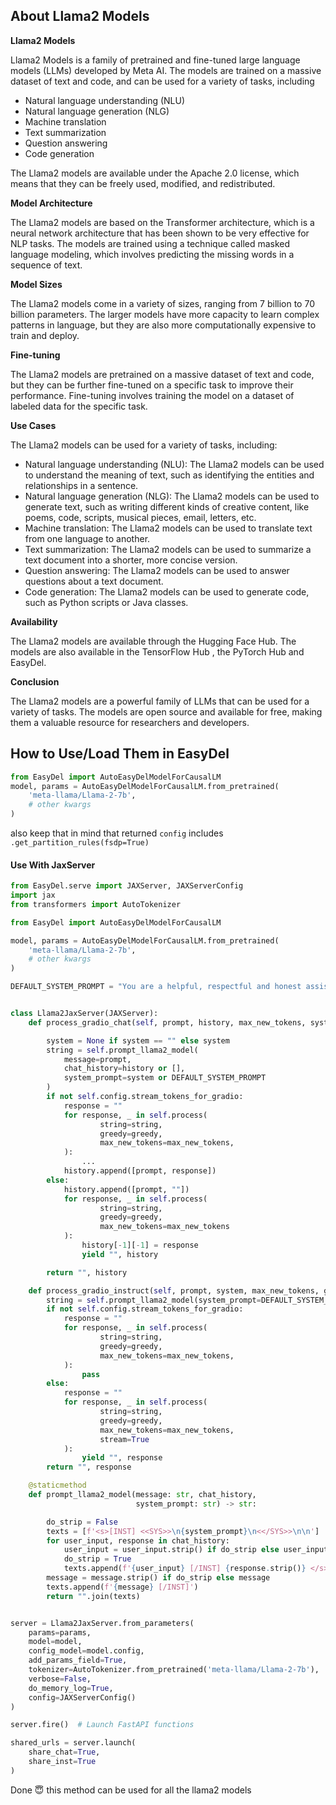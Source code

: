 ## About Llama2 Models

**Llama2 Models**

Llama2 Models is a family of pretrained and fine-tuned large language models (LLMs) developed by Meta AI. The models are
trained on a massive dataset of text and code, and can be used for a variety of tasks, including

* Natural language understanding (NLU)
* Natural language generation (NLG)
* Machine translation
* Text summarization
* Question answering
* Code generation

The Llama2 models are available under the Apache 2.0 license, which means that they can be freely used, modified, and
redistributed.

**Model Architecture**

The Llama2 models are based on the Transformer architecture, which is a neural network architecture that has been shown
to be very effective for NLP tasks. The models are trained using a technique called masked language modeling, which
involves predicting the missing words in a sequence of text.

**Model Sizes**

The Llama2 models come in a variety of sizes, ranging from 7 billion to 70 billion parameters. The larger models have
more capacity to learn complex patterns in language, but they are also more computationally expensive to train and
deploy.

**Fine-tuning**

The Llama2 models are pretrained on a massive dataset of text and code, but they can be further fine-tuned on a specific
task to improve their performance. Fine-tuning involves training the model on a dataset of labeled data for the specific
task.

**Use Cases**

The Llama2 models can be used for a variety of tasks, including:

* Natural language understanding (NLU): The Llama2 models can be used to understand the meaning of text, such as
  identifying the entities and relationships in a sentence.
* Natural language generation (NLG): The Llama2 models can be used to generate text, such as writing different kinds of
  creative content, like poems, code, scripts, musical pieces, email, letters, etc.
* Machine translation: The Llama2 models can be used to translate text from one language to another.
* Text summarization: The Llama2 models can be used to summarize a text document into a shorter, more concise version.
* Question answering: The Llama2 models can be used to answer questions about a text document.
* Code generation: The Llama2 models can be used to generate code, such as Python scripts or Java classes.

**Availability**

The Llama2 models are available through the Hugging Face Hub. The models are also available in the TensorFlow Hub , the
PyTorch Hub and EasyDel.

**Conclusion**

The Llama2 models are a powerful family of LLMs that can be used for a variety of tasks. The models are open source and
available for free, making them a valuable resource for researchers and developers.

## How to Use/Load Them in EasyDel

```python
from EasyDel import AutoEasyDelModelForCausalLM
model, params = AutoEasyDelModelForCausalLM.from_pretrained(
    'meta-llama/Llama-2-7b',
    # other kwargs
)
```

also keep that in mind that returned `config` includes `.get_partition_rules(fsdp=True)`

#### Use With JaxServer

```python
from EasyDel.serve import JAXServer, JAXServerConfig
import jax
from transformers import AutoTokenizer

from EasyDel import AutoEasyDelModelForCausalLM

model, params = AutoEasyDelModelForCausalLM.from_pretrained(
    'meta-llama/Llama-2-7b',
    # other kwargs
)

DEFAULT_SYSTEM_PROMPT = "You are a helpful, respectful and honest assistant and act as wanted"


class Llama2JaxServer(JAXServer):
    def process_gradio_chat(self, prompt, history, max_new_tokens, system, greedy):

        system = None if system == "" else system
        string = self.prompt_llama2_model(
            message=prompt,
            chat_history=history or [],
            system_prompt=system or DEFAULT_SYSTEM_PROMPT
        )
        if not self.config.stream_tokens_for_gradio:
            response = ""
            for response, _ in self.process(
                    string=string,
                    greedy=greedy,
                    max_new_tokens=max_new_tokens,
            ):
                ...
            history.append([prompt, response])
        else:
            history.append([prompt, ""])
            for response, _ in self.process(
                    string=string,
                    greedy=greedy,
                    max_new_tokens=max_new_tokens
            ):
                history[-1][-1] = response
                yield "", history

        return "", history

    def process_gradio_instruct(self, prompt, system, max_new_tokens, greedy):
        string = self.prompt_llama2_model(system_prompt=DEFAULT_SYSTEM_PROMPT, message=prompt, chat_history=[])
        if not self.config.stream_tokens_for_gradio:
            response = ""
            for response, _ in self.process(
                    string=string,
                    greedy=greedy,
                    max_new_tokens=max_new_tokens,
            ):
                pass
        else:
            response = ""
            for response, _ in self.process(
                    string=string,
                    greedy=greedy,
                    max_new_tokens=max_new_tokens,
                    stream=True
            ):
                yield "", response
        return "", response

    @staticmethod
    def prompt_llama2_model(message: str, chat_history,
                            system_prompt: str) -> str:

        do_strip = False
        texts = [f'<s>[INST] <<SYS>>\n{system_prompt}\n<</SYS>>\n\n']
        for user_input, response in chat_history:
            user_input = user_input.strip() if do_strip else user_input
            do_strip = True
            texts.append(f'{user_input} [/INST] {response.strip()} </s><s>[INST] ')
        message = message.strip() if do_strip else message
        texts.append(f'{message} [/INST]')
        return "".join(texts)


server = Llama2JaxServer.from_parameters(
    params=params,
    model=model,
    config_model=model.config,
    add_params_field=True,
    tokenizer=AutoTokenizer.from_pretrained('meta-llama/Llama-2-7b'),
    verbose=False,
    do_memory_log=True,
    config=JAXServerConfig()
)

server.fire()  # Launch FastAPI functions

shared_urls = server.launch(
    share_chat=True,
    share_inst=True
)
```

Done 😇 this method can be used for all the llama2 models